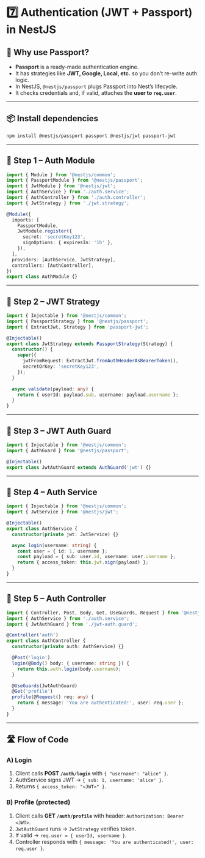# 7️⃣ Authentication (JWT + Passport) in NestJS

## 🔑 Why use Passport?

* **Passport** is a ready-made authentication engine.
* It has strategies like **JWT, Google, Local, etc.** so you don’t re-write auth logic.
* In NestJS, `@nestjs/passport` plugs Passport into Nest’s lifecycle.
* It checks credentials and, if valid, attaches the **user to `req.user`**.

---

## 📦 Install dependencies

```bash
npm install @nestjs/passport passport @nestjs/jwt passport-jwt
```

---

## 🧩 Step 1 – Auth Module

```ts
import { Module } from '@nestjs/common';
import { PassportModule } from '@nestjs/passport';
import { JwtModule } from '@nestjs/jwt';
import { AuthService } from './auth.service';
import { AuthController } from './auth.controller';
import { JwtStrategy } from './jwt.strategy';

@Module({
  imports: [
    PassportModule,
    JwtModule.register({
      secret: 'secretKey123',
      signOptions: { expiresIn: '1h' },
    }),
  ],
  providers: [AuthService, JwtStrategy],
  controllers: [AuthController],
})
export class AuthModule {}
```

---

## 🧩 Step 2 – JWT Strategy

```ts
import { Injectable } from '@nestjs/common';
import { PassportStrategy } from '@nestjs/passport';
import { ExtractJwt, Strategy } from 'passport-jwt';

@Injectable()
export class JwtStrategy extends PassportStrategy(Strategy) {
  constructor() {
    super({
      jwtFromRequest: ExtractJwt.fromAuthHeaderAsBearerToken(),
      secretOrKey: 'secretKey123',
    });
  }

  async validate(payload: any) {
    return { userId: payload.sub, username: payload.username };
  }
}
```

---

## 🧩 Step 3 – JWT Auth Guard

```ts
import { Injectable } from '@nestjs/common';
import { AuthGuard } from '@nestjs/passport';

@Injectable()
export class JwtAuthGuard extends AuthGuard('jwt') {}
```

---

## 🧩 Step 4 – Auth Service

```ts
import { Injectable } from '@nestjs/common';
import { JwtService } from '@nestjs/jwt';

@Injectable()
export class AuthService {
  constructor(private jwt: JwtService) {}

  async login(username: string) {
    const user = { id: 1, username };
    const payload = { sub: user.id, username: user.username };
    return { access_token: this.jwt.sign(payload) };
  }
}
```

---

## 🧩 Step 5 – Auth Controller

```ts
import { Controller, Post, Body, Get, UseGuards, Request } from '@nestjs/common';
import { AuthService } from './auth.service';
import { JwtAuthGuard } from './jwt-auth.guard';

@Controller('auth')
export class AuthController {
  constructor(private auth: AuthService) {}

  @Post('login')
  login(@Body() body: { username: string }) {
    return this.auth.login(body.username);
  }

  @UseGuards(JwtAuthGuard)
  @Get('profile')
  profile(@Request() req: any) {
    return { message: 'You are authenticated!', user: req.user };
  }
}
```

---

## 🛣️ Flow of Code

### A) Login

1. Client calls **POST `/auth/login`** with `{ "username": "alice" }`.
2. AuthService signs JWT → `{ sub: 1, username: 'alice' }`.
3. Returns `{ access_token: "<JWT>" }`.

### B) Profile (protected)

1. Client calls **GET `/auth/profile`** with header: `Authorization: Bearer <JWT>`.
2. `JwtAuthGuard` runs → `JwtStrategy` verifies token.
3. If valid → `req.user = { userId, username }`.
4. Controller responds with `{ message: 'You are authenticated!', user: req.user }`.


